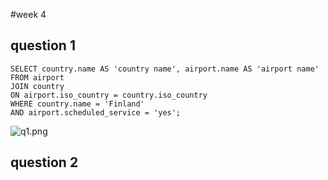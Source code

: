 #week 4

## question 1
```
SELECT country.name AS 'country name', airport.name AS 'airport name'
FROM airport
JOIN country
ON airport.iso_country = country.iso_country
WHERE country.name = 'Finland'
AND airport.scheduled_service = 'yes';
```
![q1.png](/Users/yue/Desktop/database/Database/week4/q1.png)

## question 2
```

